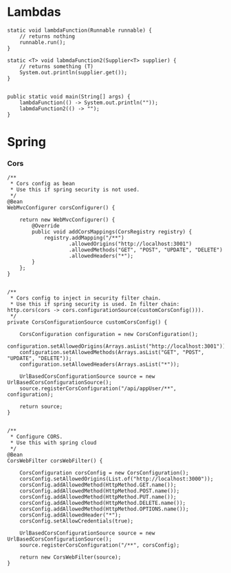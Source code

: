 # Lambdas
    static void lambdaFunction(Runnable runnable) {
        // returns nothing
        runnable.run();
    }

    static <T> void labmdaFunction2(Supplier<T> supplier) {
        // returns something (T)
        System.out.println(supplier.get());
    }


    public static void main(String[] args) {
        lambdaFunction(() -> System.out.println(""));
        labmdaFunction2(() -> "");
    }
    

# Spring
### Cors
    /**
     * Cors config as bean
     * Use this if spring security is not used.
     */
    @Bean
    WebMvcConfigurer corsConfigurer() {

        return new WebMvcConfigurer() {
            @Override
            public void addCorsMappings(CorsRegistry registry) {
                registry.addMapping("/**")
                        .allowedOrigins("http://localhost:3001")
                        .allowedMethods("GET", "POST", "UPDATE", "DELETE")
                        .allowedHeaders("*");
            }
        };
    }


    /**
     * Cors config to inject in security filter chain.
     * Use this if spring security is used. In filter chain: http.cors(cors -> cors.configurationSource(customCorsConfig())).
     */
    private CorsConfigurationSource customCorsConfig() {

        CorsConfiguration configuration = new CorsConfiguration();
        configuration.setAllowedOrigins(Arrays.asList("http://localhost:3001"));
        configuration.setAllowedMethods(Arrays.asList("GET", "POST", "UPDATE", "DELETE"));
        configuration.setAllowedHeaders(Arrays.asList("*"));
        
        UrlBasedCorsConfigurationSource source = new UrlBasedCorsConfigurationSource();
        source.registerCorsConfiguration("/api/appUser/**", configuration);

        return source;
    }


    /**
     * Configure CORS. 
     * Use this with spring cloud
     */
    @Bean
    CorsWebFilter corsWebFilter() {
        
        CorsConfiguration corsConfig = new CorsConfiguration();
        corsConfig.setAllowedOrigins(List.of("http://localhost:3000"));
        corsConfig.addAllowedMethod(HttpMethod.GET.name());
        corsConfig.addAllowedMethod(HttpMethod.POST.name());
        corsConfig.addAllowedMethod(HttpMethod.PUT.name());
        corsConfig.addAllowedMethod(HttpMethod.DELETE.name());
        corsConfig.addAllowedMethod(HttpMethod.OPTIONS.name());
        corsConfig.addAllowedHeader("*");
        corsConfig.setAllowCredentials(true);

        UrlBasedCorsConfigurationSource source = new UrlBasedCorsConfigurationSource();
        source.registerCorsConfiguration("/**", corsConfig);

        return new CorsWebFilter(source);
    }